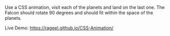 Use a CSS animation, visit each of the planets and land on the last one. The Falcon should rotate 90 degrees and should fit within the space of the planets.

Live Demo:
https://rageel.github.io/CSS-Animation/
